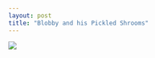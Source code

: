 ```yaml
---
layout: post
title: "Blobby and his Pickled Shrooms"
---
```


<img id="img" src="https://preview.redd.it/4o0u2cji64d51.png?width=960&format=png&auto=webp&s=ae1c7957fd8de4a8e316abbdde6c75d8b7e9435a"/>
